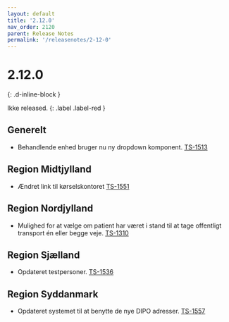 ```yaml
---
layout: default
title: '2.12.0'
nav_order: 2120
parent: Release Notes
permalink: '/releasenotes/2-12-0'
---
```


# 2.12.0
{: .d-inline-block }

Ikke released. {: .label .label-red }

## Generelt
- Behandlende enhed bruger nu ny dropdown komponent. [TS-1513](https://sd.trifork.com/browse/TS5-1513)

## Region Midtjylland
- Ændret link til kørselskontoret [TS-1551](https://sd.trifork.com/browse/TS5-1551)

## Region Nordjylland
- Mulighed for at vælge om patient har været i stand til at tage offentligt transport én eller begge veje. [TS-1310](https://sd.trifork.com/browse/TS5-1310)

## Region Sjælland
- Opdateret testpersoner. [TS-1536](https://sd.trifork.com/browse/TS5-1536)

## Region Syddanmark
- Opdateret systemet til at benytte de nye DIPO adresser. [TS-1557](https://sd.trifork.com/browse/TS5-1557)
